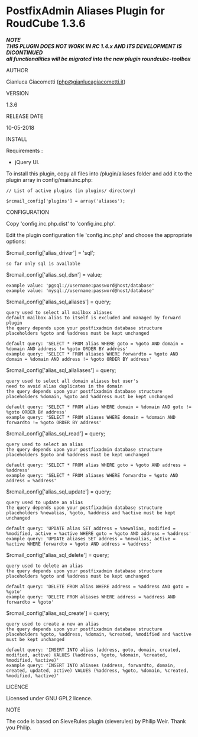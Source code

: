 # PostfixAdmin Aliases Plugin for RoudCube 1.3.6

***NOTE***<br />
***THIS PLUGIN DOES NOT WORK IN RC 1.4.x AND ITS DEVELOPMENT IS DICONTINUED***<br />
***all functionalities will be migrated into the new plugin roundcube-toolbox***<br />


AUTHOR

Gianluca Giacometti (php@gianlucagiacometti.it)



VERSION

1.3.6



RELEASE DATE

10-05-2018



INSTALL

Requirements :
- jQuery UI.

To install this plugin, copy all files into /plugin/aliases folder and add it to the plugin array in config/main.inc.php:

    // List of active plugins (in plugins/ directory)
    
    $rcmail_config['plugins'] = array('aliases');



CONFIGURATION

Copy 'config.inc.php.dist' to 'config.inc.php'.

Edit the plugin configuration file 'config.inc.php' and choose the appropriate options:

$rcmail_config['alias_driver'] = 'sql';

    so far only sql is available

$rcmail_config['alias_sql_dsn'] = value;

    example value: 'pgsql://username:password@host/database'
    example value: 'mysql://username:password@host/database'

$rcmail_config['alias_sql_aliases'] = query;

    query used to select all mailbox aliases
    default mailbox alias to itself is excluded and managed by forward plugin
    the query depends upon your postfixadmin database structure
    placeholders %goto and %address must be kept unchanged

    default query: 'SELECT * FROM alias WHERE goto = %goto AND domain = %domain AND address != %goto ORDER BY address'
    example query: 'SELECT * FROM aliases WHERE forwardto = %goto AND domain = %domain AND address != %goto ORDER BY address'

$rcmail_config['alias_sql_allaliases'] = query;

    query used to select all domain aliases but user's
    need to avoid alias duplicates in the domain
    the query depends upon your postfixadmin database structure
    placeholders %domain, %goto and %address must be kept unchanged

    default query: 'SELECT * FROM alias WHERE domain = %domain AND goto != %goto ORDER BY address'
    example query: 'SELECT * FROM aliases WHERE domain = %domain AND forwardto != %goto ORDER BY address'

$rcmail_config['alias_sql_read'] = query;

    query used to select an alias
    the query depends upon your postfixadmin database structure
    placeholders $goto and %address must be kept unchanged

    default query: 'SELECT * FROM alias WHERE goto = %goto AND address = %address'
    example query: 'SELECT * FROM aliases WHERE forwardto = %goto AND address = %address'

$rcmail_config['alias_sql_update'] = query;

    query used to update an alias
    the query depends upon your postfixadmin database structure
    placeholders %newalias, %goto, %address and %active must be kept unchanged

    default query: 'UPDATE alias SET address = %newalias, modified = %modified, active = %active WHERE goto = %goto AND address = %address'
    example query: 'UPDATE aliases SET address = %newalias, active = %active WHERE forwardto = %goto AND address = %address'

$rcmail_config['alias_sql_delete'] = query;

    query used to delete an alias
    the query depends upon your postfixadmin database structure
    placeholders %goto and %address must be kept unchanged

    default query: 'DELETE FROM alias WHERE address = %address AND goto = %goto'
    example query: 'DELETE FROM aliases WHERE address = %address AND forwardto = %goto'

$rcmail_config['alias_sql_create'] = query;

    query used to create a new an alias
    the query depends upon your postfixadmin database structure
    placeholders %goto, %address, %domain, %created, %modified and %active must be kept unchanged

    default query: 'INSERT INTO alias (address, goto, domain, created, modified, active) VALUES (%address, %goto, %domain, %created, %modified, %active)'
    example query: 'INSERT INTO aliases (address, forwardto, domain, created, updated, active) VALUES (%address, %goto, %domain, %created, %modified, %active)'



LICENCE

Licensed under GNU GPL2 licence.



NOTE

The code is based on SieveRules plugin (sieverules) by Philip Weir.
Thank you Philip.

